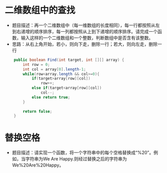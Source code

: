 
# 二维数组中的查找
- 题目描述：再一个二维数组中（每一维数组的长度相同），每一行都按照从左到右递增的顺序排序，每一列都按照从上到下递增的顺序排序。请完成一个函数，输入这样的一个二维数组和一个整数，判断数组中是否含有该整数。
- 思路：从右上角开始，若小，则向下走，删除一行；若大，则向左走，删除一行

```java
	public boolean Find(int target, int [][] array) {
        int row = 0;
        int col = array[0].length-1;
        while(row<array.length && col>=0){
            if(target>array[row][col])
                row++;
            else if(target<array[row][col])
                col--;
            else return true;
        }
		
		return false;
    }
```

# 替换空格
- 题目描述：请实现一个函数，将一个字符串中的每个空格替换成“%20”。例如，当字符串为We Are Happy.则经过替换之后的字符串为We%20Are%20Happy。


